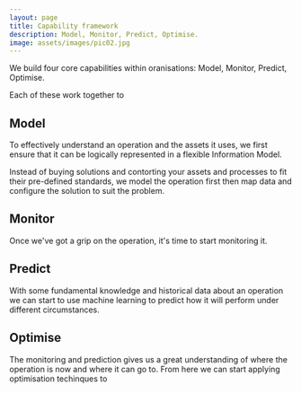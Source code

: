 ```yaml
---
layout: page
title: Capability framework
description: Model, Monitor, Predict, Optimise.
image: assets/images/pic02.jpg
---
```


We build four core capabilities within oranisations: Model, Monitor, Predict, Optimise.

Each of these work together to

## Model

To effectively understand an operation and the assets it uses, we first ensure
that it can be logically represented in a flexible Information Model.

Instead of buying solutions and contorting your assets and processes to fit
their pre-defined standards, we model the operation first then map data and
configure the solution to suit the problem.

## Monitor

Once we've got a grip on the operation, it's time to start monitoring it.

## Predict

With some fundamental knowledge and historical data about an operation we can
start to use machine learning to predict how it will perform under different
circumstances.

## Optimise

The monitoring and prediction gives us a great understanding of where the
operation is now and where it can go to. From here we can start applying
optimisation techinques to
